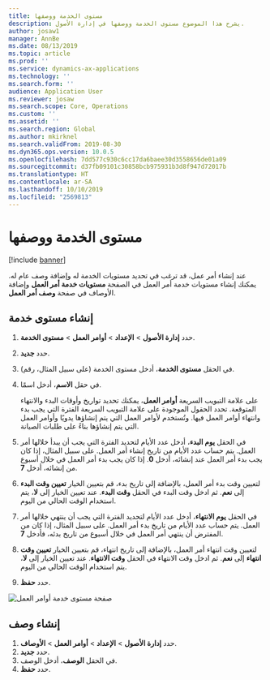 ```yaml
---
title: مستوى الخدمة ووصفها
description: يشرح هذا الموضوع مستوى الخدمة ووصفها في إدارة الأصول.
author: josaw1
manager: AnnBe
ms.date: 08/13/2019
ms.topic: article
ms.prod: ''
ms.service: dynamics-ax-applications
ms.technology: ''
ms.search.form: ''
audience: Application User
ms.reviewer: josaw
ms.search.scope: Core, Operations
ms.custom: ''
ms.assetid: ''
ms.search.region: Global
ms.author: mkirknel
ms.search.validFrom: 2019-08-30
ms.dyn365.ops.version: 10.0.5
ms.openlocfilehash: 7dd577c930c6cc17da6baee30d3558656de01a09
ms.sourcegitcommit: d37fb09101c30858bcb975931b3d8f947d72017b
ms.translationtype: HT
ms.contentlocale: ar-SA
ms.lasthandoff: 10/10/2019
ms.locfileid: "2569813"
---
```

# <a name="service-level-and-description"></a>مستوى الخدمة ووصفها

[!include [banner](../../includes/banner.md)]

 

عند إنشاء أمر عمل، قد ترغب في تحديد مستويات الخدمة له وإضافة وصف عام له. يمكنك إنشاء مستويات خدمة أمر العمل في الصفحة **مستويات خدمة أمر العمل** وإضافة الأوصاف في صفحة **وصف أمر العمل**.

## <a name="create-a-service-level"></a>إنشاء مستوى خدمة

1. حدد **إدارة الأصول** \> **الإعداد** \> **أوامر العمل** \> **مستوى الخدمة**.
2. حدد **جديد**.
3. في الحقل **مستوى الخدمة**، أدخل مستوى الخدمة (على سبيل المثال، رقم).
4. في حقل **الاسم**، أدخل اسمًا.

    على علامة التبويب السريعة **أوامر العمل**، يمكنك تحديد تواريخ وأوقات البدء والانتهاء المتوقعة. تحدد الحقول الموجودة على علامة التبويب السريعة الفترة التي يجب بدء وانتهاء أوامر العمل فيها. وتُستخدم لأوامر العمل التي يتم إنشاؤها يدويًا وأوامر العمل التي يتم إنشاؤها بناءً على طلبات الصيانة. 

5. في الحقل **يوم البدء**، أدخل عدد الأيام لتحديد الفترة التي يجب أن يبدأ خلالها أمر العمل. يتم حساب عدد الأيام من تاريخ إنشاء أمر العمل. على سبيل المثال، إذا كان يجب بدء أمر العمل عند إنشائه، أدخل **0**. إذا كان يجب بدء أمر العمل في خلال أسبوع من إنشائه، أدخل **7**.
6. لتعيين وقت بدء أمر العمل، بالإضافة إلى تاريخ بدء، قم بتعيين الخيار **تعيين وقت البدء** إلى **نعم**. ثم ادخل وقت البدء في الحقل **وقت البدء**. عند تعيين الخيار إلى **لا**، يتم استخدام الوقت الحالي من اليوم.
7. في الحقل **يوم الانتهاء**، أدخل عدد الأيام لتحديد الفترة التي يجب أن ينتهي خلالها أمر العمل. يتم حساب عدد الأيام من تاريخ بدء أمر العمل. على سبيل المثال، إذا كان من المفترض أن ينتهي أمر العمل في خلال أسبوع من تاريخ بدئه، فأدخل **7**.
8. لتعيين وقت انتهاء أمر العمل، بالإضافة إلى تاريخ انتهاء، قم بتعيين الخيار **تعيين وقت انتهاء** إلى **نعم**. ثم ادخل وقت الانتهاء في الحقل **وقت الانتهاء**. عند تعيين الخيار إلى **لا**، يتم استخدام الوقت الحالي من اليوم.
9. حدد **حفظ**.

![صفحة مستوى خدمة أوامر العمل](media/19-setup-for-work-orders.png)

## <a name="create-a-description"></a>إنشاء وصف

1. حدد **إدارة الأصول** \> **الإعداد** \> **أوامر العمل** \> **الأوصاف**.
2. حدد **جديد**.
3. في الحقل **الوصف**، أدخل الوصف.
4. حدد **حفظ**.
